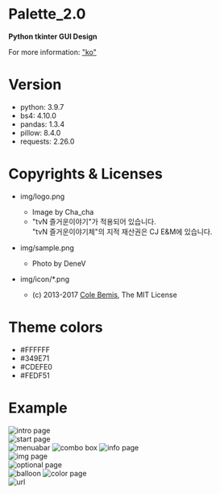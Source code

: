 # Palette_2.0
**Python tkinter GUI Design**

For more information: ["ko"](https://denev6.github.io/palette2/)  


# Version

- python: 3.9.7
- bs4: 4.10.0
- pandas: 1.3.4
- pillow: 8.4.0
- requests: 2.26.0

# Copyrights & Licenses

- img/logo.png
  - Image by Cha_cha
  - "tvN 즐거운이야기"가 적용되어 있습니다.  
    "tvN 즐거운이야기체"의 지적 재산권은 CJ E&M에 있습니다.

- img/sample.png
  - Photo by DeneV

- img/icon/*.png
  - (c) 2013-2017 [Cole Bemis](https://github.com/feathericons/feather), The MIT License

# Theme colors

- #FFFFFF
- #349E71
- #CDEFE0
- #FEDF51

# Example

![intro page](/preview/intropage.png)  
![start page](/preview/startpage.png)  
![menuabar](/preview/menubar.png)
![combo box](/preview/combobox.png)
![info page](/preview/infopage.png)  
![img page](/preview/imgpage.png)  
![optional page](/preview/optionalpage.png)  
![balloon](/preview/balloon.png)
![color page](/preview/color.png)   
![url](/preview/url.png)  
